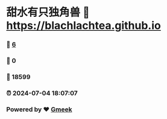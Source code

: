 # 甜水有只独角兽 :link: https://blachlachtea.github.io 
### :page_facing_up: [6](https://blachlachtea.github.io/tag.html) 
### :speech_balloon: 0 
### :hibiscus: 18599 
### :alarm_clock: 2024-07-04 18:07:07 
### Powered by :heart: [Gmeek](https://github.com/Meekdai/Gmeek)
